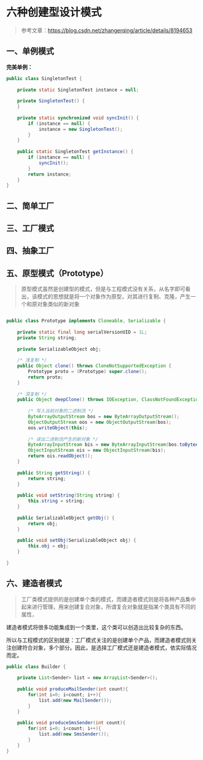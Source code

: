 # 六种创建型设计模式

>参考文章：https://blog.csdn.net/zhangerqing/article/details/8194653

## 一、单例模式

__完美单例：__

```java
public class SingletonTest {
 
    private static SingletonTest instance = null;
 
    private SingletonTest() {
    }
 
    private static synchronized void syncInit() {
        if (instance == null) {
            instance = new SingletonTest();
        }
    }
 
    public static SingletonTest getInstance() {
        if (instance == null) {
            syncInit();
        }
        return instance;
    }
}
```

## 二、简单工厂




## 三、工厂模式




## 四、抽象工厂




## 五、原型模式（Prototype）

>原型模式虽然是创建型的模式，但是与工程模式没有关系，从名字即可看出，该模式的思想就是将一个对象作为原型，对其进行复制、克隆，产生一个和原对象类似的新对象


```java

public class Prototype implements Cloneable, Serializable {
 
    private static final long serialVersionUID = 1L;
    private String string;
 
    private SerializableObject obj;
 
    /* 浅复制 */
    public Object clone() throws CloneNotSupportedException {
        Prototype proto = (Prototype) super.clone();
        return proto;
    }
 
    /* 深复制 */
    public Object deepClone() throws IOException, ClassNotFoundException {
 
        /* 写入当前对象的二进制流 */
        ByteArrayOutputStream bos = new ByteArrayOutputStream();
        ObjectOutputStream oos = new ObjectOutputStream(bos);
        oos.writeObject(this);
 
        /* 读出二进制流产生的新对象 */
        ByteArrayInputStream bis = new ByteArrayInputStream(bos.toByteArray());
        ObjectInputStream ois = new ObjectInputStream(bis);
        return ois.readObject();
    }
 
    public String getString() {
        return string;
    }
 
    public void setString(String string) {
        this.string = string;
    }
 
    public SerializableObject getObj() {
        return obj;
    }
 
    public void setObj(SerializableObject obj) {
        this.obj = obj;
    }
 
}

```






## 六、建造者模式


> 工厂类模式提供的是创建单个类的模式，而建造者模式则是将各种产品集中起来进行管理，用来创建复合对象，所谓复合对象就是指某个类具有不同的属性，

建造者模式将很多功能集成到一个类里，这个类可以创造出比较复杂的东西。

所以与工程模式的区别就是：工厂模式关注的是创建单个产品，而建造者模式则关注创建符合对象，多个部分。因此，是选择工厂模式还是建造者模式，依实际情况而定。

```java
public class Builder {
    
    private List<Sender> list = new ArrayList<Sender>();
    
    public void produceMailSender(int count){
        for(int i=0; i<count; i++){
            list.add(new MailSender());
        }
    }
    
    public void produceSmsSender(int count){
        for(int i=0; i<count; i++){
            list.add(new SmsSender());
        }
    }
}
```


